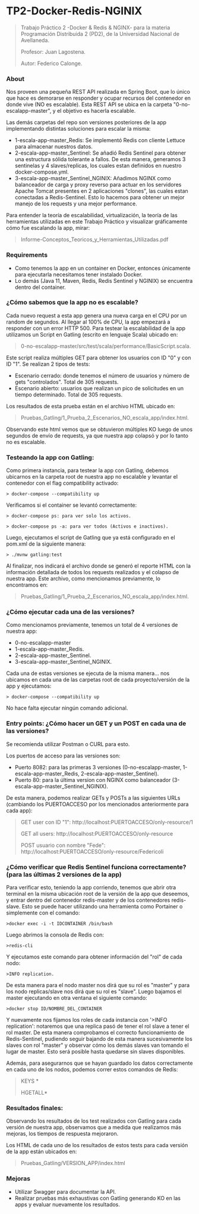 # TP2-Docker-Redis-NGINIX

>Trabajo Práctico 2 -Docker & Redis & NGINX- para la materia Programación Distribuida 2 (PD2), de la Universidad Nacional de Avellaneda.  
>
>Profesor: Juan Lagostena. 
>
>Autor: Federico Calonge.
>

### About
Nos proveen una pequeña REST API realizada en Spring Boot, que lo único que hace es demorarse en responder y ocupar recursos del contenedor en donde vive (NO es escalable). 
Esta REST API se ubica en la carpeta "0-no-escalapp-master", y el objetivo es hacerla escalable.

Las demás carpetas del repo son versiones posteriores de la app implementando distintas soluciones para escalar la misma:
* 1-escala-app-master_Redis: Se implementó Redis con cliente Lettuce para almacenar nuestros datos.
* 2-escala-app-master_Sentinel: Se añadió Redis Sentinel para obtener una estructura sólida tolerante a fallos. De esta manera, generamos 3 sentinelas y 4 slaves/replicas, los cuales estan definidos en nuestro docker-compose.yml.
* 3-escala-app-master_Sentinel_NGINIX: Añadimos NGINX como balanceador de carga y proxy reverso para actuar en los servidores Apache Tomcat presentes en 2 aplicaciones "clones", las cuales estan conectadas a Redis-Sentinel. Esto lo hacemos para obtener un mejor manejo de los requests y una mejor performance.

Para entender la teoría de escalabilidad, virtualización, la teoría de las herramientas utilizadas en este Trabajo Práctico y visualizar gráficamente cómo fue escalando la app, mirar: 
>Informe-Conceptos_Teoricos_y_Herramientas_Utilizadas.pdf
>

### Requirements
* Como tenemos la app en un container en Docker, entonces únicamente para ejecutarla necesitamos tener instalado Docker. 
* Lo demás (Java 11, Maven, Redis, Redis Sentinel y NGINIX) se encuentra dentro del container.
>

### ¿Cómo sabemos que la app no es escalable?
Cada nuevo request a esta app genera una nueva carga en el CPU por un random de segundos. Al llegar al 100% de CPU, la app empezará a responder con un error HTTP 500. Para testear la escalabilidad de la app utilizamos un Script en Gatling (escrito en lenguaje Scala) ubicado en:
> 0-no-escalapp-master/src/test/scala/performance/BasicScript.scala.
> 
Este script realiza múltiples GET para obtener los usuarios con ID "0" y con ID "1". Se realizan 2 tipos de tests:
* Escenario cerrado: donde tenemos el número de usuarios y número de gets "controlados". Total de 305 requests. 
* Escenario abierto: usuarios que realizan un pico de solicitudes en un tiempo determinado. Total de 305 requests.
>
Los resultados de esta prueba están en el archivo HTML ubicado en:
>Pruebas_Gatling/1_Prueba_2_Escenarios_NO_escala_app/index.html.

Observando este html vemos que se obtuvieron múltiples KO luego de unos segundos de envío de requests, ya que nuestra app colapsó y por lo tanto no es escalable.
>
### Testeando la app con Gatling:
Como primera instancia, para testear la app con Gatling, debemos ubicarnos en la carpeta root de nuestra app no escalable y levantar el contenedor con el flag compatibility activado:

    > docker-compose --compatibility up

Verificamos si el container se levantó correctamente:

    > docker-compose ps: para ver solo los activos.
 
    > docker-compose ps -a: para ver todos (Activos e inactivos). 
    
Luego, ejecutamos el script de Gatling que ya está configurado en el pom.xml de la siguiente manera:

    > ./mvnw gatling:test

Al finalizar, nos indicará el archivo donde se generó el reporte HTML con la información detallada de todos los requests realizados y el colapso de nuestra app.
Este archivo, como mencionamos previamente, lo encontramos en:
>Pruebas_Gatling/1_Prueba_2_Escenarios_NO_escala_app/index.html.
>

### ¿Cómo ejecutar cada una de las versiones?

Como mencionamos previamente, tenemos un total de 4 versiones de nuestra app:
* 0-no-escalapp-master
* 1-escala-app-master_Redis.
* 2-escala-app-master_Sentinel.
* 3-escala-app-master_Sentinel_NGINIX.

Cada una de estas versiones se ejecuta de la misma manera... nos ubicamos en cada una de las carpetas root de cada proyecto/versión de la app y ejecutamos:

    > docker-compose --compatibility up

No hace falta ejecutar ningún comando adicional.
>

### Entry points: ¿Cómo hacer un GET y un POST en cada una de las versiones?

Se recomienda utilizar Postman o CURL para esto.
>
Los puertos de acceso para las versiones son:
* Puerto 8082: para las primeras 3 versiones (0-no-escalapp-master, 1-escala-app-master_Redis, 2-escala-app-master_Sentinel).
* Puerto 80: para la última version con NGINX como balanceador (3-escala-app-master_Sentinel_NGINIX).

De esta manera, podemos realizar GETs y POSTs a las siguientes URLs (cambiando los PUERTOACCESO por los mencionados anteriormente para cada app):
> GET user con ID "1": http://localhost:PUERTOACCESO/only-resource/1
> 
> GET all users:  http://localhost:PUERTOACCESO/only-resource 
> 
> POST usuario con nombre "Fede": http://localhost:PUERTOACCESO/only-resource/Federicoli

### ¿Cómo verificar que Redis Sentinel funciona correctamente? (para las últimas 2 versiones de la app)

Para verificar esto, teniendo la app corriendo, tenemos que abrir otra terminal en la misma ubicación root de la versión de la app que deseemos, y entrar dentro del contenedor redis-master y de los contenedores redis-slave. Esto se puede hacer utilizando una herramienta como Portainer o simplemente con el comando:

    >docker exec -i -t IDCONTAINER /bin/bash 

Luego abrimos la consola de Redis con:

    >redis-cli 

Y ejecutamos este comando para obtener información del "rol" de cada nodo:
    
    >INFO replication.

De esta manera para el nodo master nos dirá que su rol es "master" y para los nodo replicas/slave nos dirá que su rol es "slave". Luego bajamos el master ejecutando en otra ventana el siguiente comando:

    >docker stop ID/NOMBRE_DEL_CONTAINER

Y nuevamente nos fijamos los roles de cada instancia con '>INFO replication': notaremos que una replica pasó de tener el rol slave a tener el rol master. De esta manera comprobamos el correcto funcionamiento de Redis-Sentinel, pudiendo seguir bajando de esta manera sucesivamente los slaves con rol "master" y observar cómo los demás slaves van tomando el lugar de master. Esto será posible hasta quedarse sin slaves disponibles.

>
Además, para asegurarnos que se hayan guardado los datos correctamente en cada uno de los nodos, podemos correr estos comandos de Redis:
>KEYS *
>
>HGETALL*  
>

### Resultados finales:

Observando los resultados de los test realizados con Gatling para cada versión de nuestra app, observamos que a medida que realizamos más mejoras, los tiempos de respuesta mejoraron.
>
Los HTML de cada uno de los resultados de estos tests para cada versión de la app están ubicados en:
>Pruebas_Gatling/VERSION_APP/index.html
>

### Mejoras
* Utilizar Swagger para documentar la API.
* Realizar pruebas más exhaustivas con Gatling generando KO en las apps y evaluar nuevamente los resultados.
